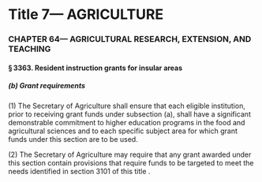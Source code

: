 
# Title 7— AGRICULTURE
### CHAPTER 64— AGRICULTURAL RESEARCH, EXTENSION, AND TEACHING
#### § 3363. Resident instruction grants for insular areas
##### (b) Grant requirements

(1) The Secretary of Agriculture shall ensure that each eligible institution, prior to receiving grant funds under subsection (a), shall have a significant demonstrable commitment to higher education programs in the food and agricultural sciences and to each specific subject area for which grant funds under this section are to be used.

(2) The Secretary of Agriculture may require that any grant awarded under this section contain provisions that require funds to be targeted to meet the needs identified in section 3101 of this title .
